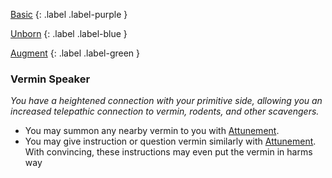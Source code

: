 
[Basic](Game/Advancement-List?Basic=true)
{: .label .label-purple }

[Unborn](Game/Unborn)
{: .label .label-blue }

[Augment](Game/Advancement-List?Augment=true)
{: .label .label-green }
### Vermin Speaker
*You have a heightened connection with your primitive side, allowing you an increased telepathic connection to vermin, rodents, and other scavengers.*
* You may summon any nearby vermin to you with [Attunement](Game/Core/Spirit#Attunement).
* You may give instruction or question vermin similarly with [Attunement](Game/Core/Spirit#Attunement). With convincing, these instructions may even put the vermin in harms way

